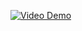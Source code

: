 [![Video Demo](https://example.com/path/to/your/video.png)](https://drive.google.com/file/d/1AaiRJEmJLGtuPwraWRgv1UWl0RfsGk6Q/view?usp=sharing)


